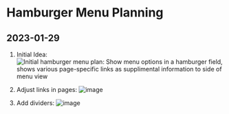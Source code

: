 # Hamburger Menu Planning

## 2023-01-29

1. Initial Idea:
![Initial hamburger menu plan: Show menu options in a hamburger field, shows various page-specific links as supplimental information to side of menu view](https://user-images.githubusercontent.com/47562501/215337491-bf7e0247-7a4d-47c8-b992-d9f891e6b766.png)

1. Adjust links in pages:
![image](https://user-images.githubusercontent.com/47562501/215343756-c57e727d-64e2-4e5b-8157-e4c27b0f049e.png)

1. Add dividers:
![image](https://user-images.githubusercontent.com/47562501/215344707-d63dc5fc-cccd-4d02-95dd-7ebaa4f3336b.png)
